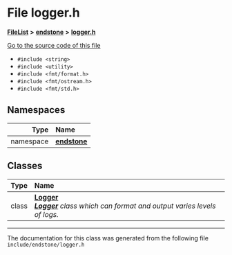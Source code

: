 

# File logger.h



[**FileList**](files.md) **>** [**endstone**](dir_6cf277b678674f97c7a2b6b3b2447b33.md) **>** [**logger.h**](logger_8h.md)

[Go to the source code of this file](logger_8h_source.md)



* `#include <string>`
* `#include <utility>`
* `#include <fmt/format.h>`
* `#include <fmt/ostream.h>`
* `#include <fmt/std.h>`













## Namespaces

| Type | Name |
| ---: | :--- |
| namespace | [**endstone**](namespaceendstone.md) <br> |


## Classes

| Type | Name |
| ---: | :--- |
| class | [**Logger**](classendstone_1_1Logger.md) <br>[_**Logger**_](classendstone_1_1Logger.md) _class which can format and output varies levels of logs._ |



















































------------------------------
The documentation for this class was generated from the following file `include/endstone/logger.h`

